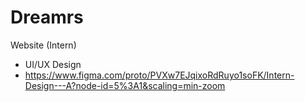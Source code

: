 # Dreamrs
Website (Intern)

* UI/UX Design
* https://www.figma.com/proto/PVXw7EJqixoRdRuyo1soFK/Intern-Design---A?node-id=5%3A1&scaling=min-zoom

